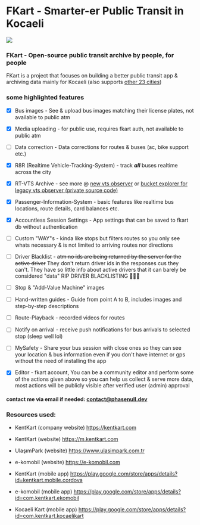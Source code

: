 # FKart - Smarter-er Public Transit in Kocaeli
![](https://komarev.com/ghpvc/?username=fkart-repo&label=Repo%20Visits)
### FKart - Open-source public transit archive by people, for people
FKart is a project that focuses on building a better public transit app & archiving data mainly for Kocaeli (also supports [other 23 cities](https://service.kentkart.com/rl1/api/city))

### some highlighted features
- [X] Bus images - See & upload bus images matching their license plates, not available to public atm
- [X] Media uploading - for public use, requires fkart auth, not available to public atm
- [ ] Data correction - Data corrections for routes & buses (ac, bike support etc.)
- [X] R8R (Realtime Vehicle-Tracking-System) - track ***all*** buses realtime across the city
- [X] RT-VTS Archive - see more @ [new vts observer](https://github.com/phasenull/kentkart-vts-observer) or [bucket explorer for legacy vts observer (private source code)](https://data.fkart.project.phasenull.dev/buckets/vts)
- [X] Passenger-Information-System - basic features like realtime bus locations, route details, card balances etc.
- [X] Accountless Session Settings - App settings that can be saved to fkart db without authentication
- [ ] Custom "WAY"s - kinda like stops but filters routes so you only see whats necessary & is not limited to arriving routes nor directions
- [ ] Driver Blacklist - ~~atm no ids are being returned by the server for the active driver~~ They don't return driver ids in the responses cus they can't. They have so little info about active drivers that it can barely be considered "data" RIP DRIVER BLACKLISTING 🙏🙏🙏
- [ ] Stop & "Add-Value Machine" images
- [ ] Hand-written guides - Guide from point A to B, includes images and step-by-step descriptions
- [ ] Route-Playback - recorded videos for routes
- [ ] Notify on arrival - receive push notifications for bus arrivals to selected stop (sleep well lol)
- [ ] MySafety - Share your bus session with close ones so they can see your location & bus information even if you don't have internet or gps without the need of installing the app
- [X] Editor - fkart account, You can be a community editor and perform some of the actions given above so you can help us collect & serve more data, most actions will be publicly visible after verified user (admin) approval


#### contact me via email if needed: contact@phasenull.dev

### Resources used:

- KentKart (company website) https://kentkart.com
- KentKart (website) https://m.kentkart.com
- UlaşımPark (website) https://www.ulasimpark.com.tr
- e-komobil (website) https://e-komobil.com

- KentKart (mobile app) https://play.google.com/store/apps/details?id=kentkart.mobile.cordova
- e-komobil (mobile app) https://play.google.com/store/apps/details?id=com.kentkart.ekomobil
- Kocaeli Kart (mobile app) https://play.google.com/store/apps/details?id=com.kentkart.kocaelikart
